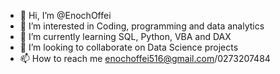 - 👋 Hi, I’m @EnochOffei
- 👀 I’m interested in Coding, programming and data analytics
- 🌱 I’m currently learning SQL, Python, VBA and DAX
- 💞️ I’m looking to collaborate on Data Science projects
- 📫 How to reach me enochoffei516@gmail.com/0273207484

<!---
EnochOffei/EnochOffei is a ✨ special ✨ repository because its `README.md` (this file) appears on your GitHub profile.
You can click the Preview link to take a look at your changes.
--->
